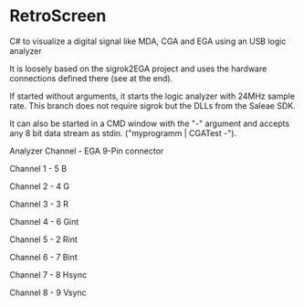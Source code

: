 # RetroScreen
C# to visualize a digital signal like MDA, CGA and EGA using an USB logic analyzer

It is loosely based on the sigrok2EGA project and uses the hardware connections defined there (see at the end).

If started without arguments, it starts the logic analyzer with 24MHz sample rate. This branch does not require sigrok but the DLLs from the Saleae SDK.

It can also be started in a CMD window with the "-" argument and accepts any 8 bit data stream as stdin. ("myprogramm | CGATest -").

Analyzer Channel - EGA 9-Pin connector

Channel 1 - 5 B

Channel 2 - 4 G

Channel 3 - 3 R

Channel 4 - 6 Gint

Channel 5 - 2 Rint

Channel 6 - 7 Bint

Channel 7 - 8 Hsync

Channel 8 - 9 Vsync
